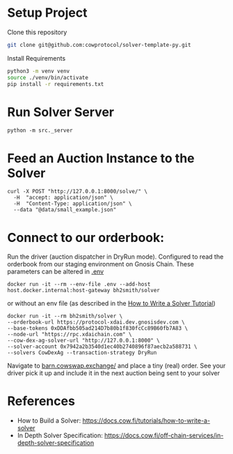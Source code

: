 # Setup Project

Clone this repository

```sh
git clone git@github.com:cowprotocol/solver-template-py.git
```

Install Requirements

```sh
python3 -m venv venv
source ./venv/bin/activate
pip install -r requirements.txt
```

# Run Solver Server

```shell
python -m src._server
```

# Feed an Auction Instance to the Solver

```shell
curl -X POST "http://127.0.0.1:8000/solve/" \
  -H  "accept: application/json" \
  -H  "Content-Type: application/json" \
  --data "@data/small_example.json"
```

# Connect to our orderbook:

Run the driver (auction dispatcher in DryRun mode). Configured to read the orderbook
from our staging environment on Gnosis Chain. These parameters can be altered
in [.env](.env)

```shell
docker run -it --rm --env-file .env --add-host host.docker.internal:host-gateway bh2smith/solver
```

or without an env file (as described in
the [How to Write a Solver Tutorial](https://docs.cow.fi/tutorials/how-to-write-a-solver))

```shell
docker run -it --rm bh2smith/solver \
--orderbook-url https://protocol-xdai.dev.gnosisdev.com \
--base-tokens 0xDDAfbb505ad214D7b80b1f830fcCc89B60fb7A83 \
--node-url "https://rpc.xdaichain.com" \
--cow-dex-ag-solver-url "http://127.0.0.1:8000" \
--solver-account 0x7942a2b3540d1ec40b2740896f87aecb2a588731 \
--solvers CowDexAg --transaction-strategy DryRun
```

Navigate to [barn.cowswap.exchange/](https://barn.cowswap.exchange/#/swap) and place a
tiny (real) order. See your driver pick it up and include it in the next auction being
sent to your solver

# References

- How to Build a Solver: https://docs.cow.fi/tutorials/how-to-write-a-solver
- In Depth Solver
  Specification: https://docs.cow.fi/off-chain-services/in-depth-solver-specification
